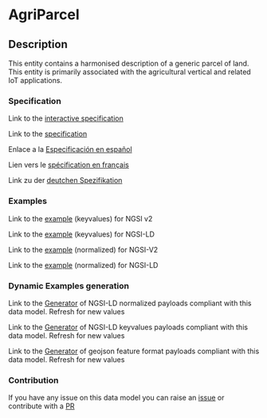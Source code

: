 # AgriParcel

## Description 

This entity contains a harmonised description of a generic parcel of land. This entity is primarily associated with the agricultural vertical and related IoT applications.
### Specification

Link to the [interactive specification](https://swagger.lab.fiware.org/?url=https://smart-data-models.github.io/dataModel.Agrifood/AgriParcel/swagger.yaml)

Link to the [specification](https://smart-data-models.github.io/dataModel.Agrifood/AgriParcel/doc/spec.md)

Enlace a la [Especificación en español](https://smart-data-models.github.io/dataModel.Agrifood/AgriParcel/doc/spec_ES.md)

Lien vers le [spécification en français](https://smart-data-models.github.io/dataModel.Agrifood/AgriParcel/doc/spec_FR.md)

Link zu der [deutchen Spezifikation](https://smart-data-models.github.io/dataModel.Agrifood/AgriParcel/doc/spec_DE.md)
### Examples

Link to the [example](https://smart-data-models.github.io/dataModel.Agrifood/AgriParcel/examples/example.json) (keyvalues) for NGSI v2

Link to the [example](https://smart-data-models.github.io/dataModel.Agrifood/AgriParcel/examples/example.jsonld) (keyvalues) for NGSI-LD

Link to the [example](https://smart-data-models.github.io/dataModel.Agrifood/AgriParcel/examples/example-normalized.json) (normalized) for NGSI-V2

Link to the [example](https://smart-data-models.github.io/dataModel.Agrifood/AgriParcel/examples/example-normalized.jsonld) (normalized) for NGSI-LD
### Dynamic Examples generation

Link to the [Generator](https://smartdatamodels.org/extra/ngsi-ld_generator_v0.92.php?schemaUrl=https://raw.githubusercontent.com/smart-data-models/dataModel.Agrifood/master/AgriParcel/schema.json&email=info@smartdatamodels.org) of NGSI-LD normalized payloads compliant with this data model. Refresh for new values

Link to the [Generator](https://smartdatamodels.org/extra/ngsi-ld_generator_keyvalues_v0.92.php?schemaUrl=https://raw.githubusercontent.com/smart-data-models/dataModel.Agrifood/master/AgriParcel/schema.json&email=info@smartdatamodels.org) of NGSI-LD keyvalues payloads compliant with this data model. Refresh for new values

Link to the [Generator](https://smartdatamodels.org/extra/geojson_features_generator_v1.0.php?schemaUrl=https://raw.githubusercontent.com/smart-data-models/dataModel.Agrifood/master/AgriParcel/schema.json&email=info@smartdatamodels.org) of geojson feature format payloads compliant with this data model. Refresh for new values
### Contribution

 If you have any issue on this data model you can raise an [issue](https://github.com/smart-data-models/dataModel.Agrifood/issues)  or contribute with a [PR](https://github.com/smart-data-models/dataModel.Agrifood/pulls)